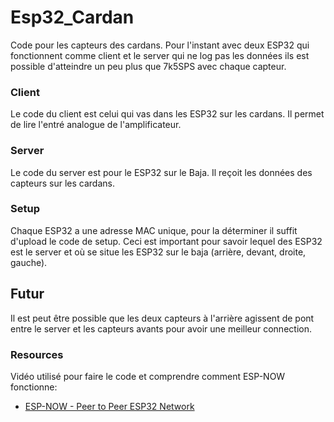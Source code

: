 # Esp32_Cardan
Code pour les capteurs des cardans. Pour l'instant avec deux ESP32 qui fonctionnent comme client et le server qui ne log pas les données ils est possible d'atteindre un peu plus que 7k5SPS avec chaque capteur.

### Client
Le code du client est celui qui vas dans les ESP32 sur les cardans. Il permet de lire l'entré analogue de l'amplificateur.
### Server
Le code du server est pour le ESP32 sur le Baja. Il reçoit les données des capteurs sur les cardans.
### Setup
Chaque ESP32 a une adresse MAC unique, pour la déterminer il suffit d'upload le code de setup. Ceci est important pour savoir lequel des ESP32 est le server et où se situe les ESP32 sur le baja (arrière, devant, droite, gauche).
## Futur
Il est peut être possible que les deux capteurs à l'arrière agissent de pont entre le server et les capteurs avants pour avoir une meilleur connection.
### Resources
Vidéo utilisé pour faire le code et comprendre comment ESP-NOW fonctionne: <br/>
 - [ESP-NOW - Peer to Peer ESP32 Network](https://www.youtube.com/watch?v=bEKjCDDUPaU&ab_channel=DroneBotWorkshop)
